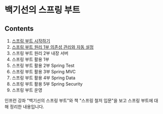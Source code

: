 백기선의 스프링 부트
===============

Contents
------------------

1. [스프링 부트 시작하기](./ch01.md)
2. [스프링 부트 원리 1부 의존성 관리와 자동 설정](./ch02.md)
3. 스프링 부트 원리 2부 내장 서버
4. 스프링 부트 활용 1부 
5. 스프링 부트 활용 2부 Spring Test
6. 스프링 부트 활용 3부 Spring MVC
7. 스프링 부트 활용 4부 Spring Data
8. 스프링 부트 활용 5부 Spring Security
9. 스프링 부트 운영

인프런 강좌 "백기선의 스프링 부트"와 책 "스프링 철저 입문"을 보고 스프링 부트에 대해 정리한 내용입니다.  